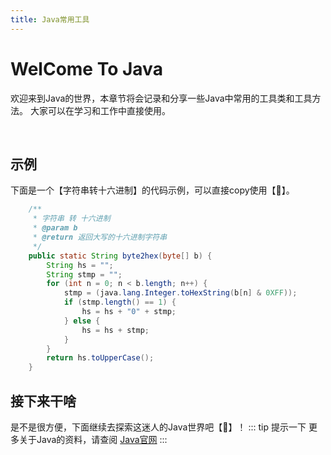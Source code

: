 ```yaml
---
title: Java常用工具
---
```


# WelCome To Java

欢迎来到Java的世界，本章节将会记录和分享一些Java中常用的工具类和工具方法。
大家可以在学习和工作中直接使用。

<br />

## 示例
下面是一个【字符串转十六进制】的代码示例，可以直接copy使用【💯】。
```java
    /**
     * 字符串 转 十六进制
     * @param b
     * @return 返回大写的十六进制字符串
     */
    public static String byte2hex(byte[] b) {
        String hs = "";
        String stmp = "";
        for (int n = 0; n < b.length; n++) {
            stmp = (java.lang.Integer.toHexString(b[n] & 0XFF));
            if (stmp.length() == 1) {
                hs = hs + "0" + stmp;
            } else {
                hs = hs + stmp;
            }
        }
        return hs.toUpperCase();
    }
```

## 接下来干啥
是不是很方便，下面继续去探索这迷人的Java世界吧【🛫】！
::: tip 提示一下
更多关于Java的资料，请查阅
[Java官网](https://www.oracle.com/cn/java/)
:::